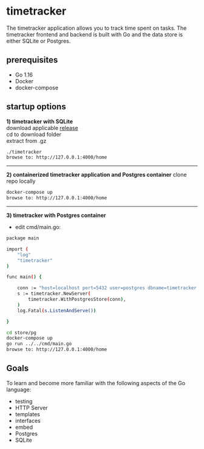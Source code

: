 # timetracker
The timetracker application allows you to track time spent on tasks.  The timetracker frontend and backend is built with Go and the data store is either SQLite or Postgres.  

## prerequisites
* Go 1.16
* Docker
* docker-compose 

## startup options

**1) timetracker with SQLite**
<br>download applicable <a href="https://github.com/mbarley333/timetracker/releases/tag/v0.1.0">release</a><br>
cd to download folder<br>
extract from .gz
```bash
./timetracker
browse to: http://127.0.0.1:4000/home
```
-----

**2) containerized timetracker application and Postgres container**
clone repo locally
```bash
docker-compose up
browse to: http://127.0.0.1:4000/home
```

-----

**3) timetracker with Postgres container**
* edit cmd/main.go:

```bash
package main

import (
	"log"
	"timetracker"
)

func main() {

	conn := "host=localhost port=5432 user=postgres dbname=timetracker sslmode=disable"
	s := timetracker.NewServer(
		timetracker.WithPostgresStore(conn),
	)
	log.Fatal(s.ListenAndServe())

}
```


```bash
cd store/pg
docker-compose up
go run ../../cmd/main.go
browse to: http://127.0.0.1:4000/home
```




## Goals
To learn and become more familiar with the following aspects of the Go language:
* testing
* HTTP Server
* templates
* interfaces
* embed
* Postgres
* SQLite


